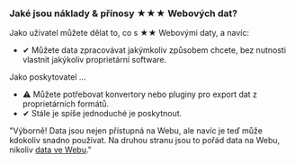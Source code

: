 ### Jaké jsou náklady &amp; přínosy <span class="stars-inline">&#x2605;&#x2605;&#x2605;</span> Webových dat?

Jako uživatel můžete dělat to, co s <span class="stars-inline">&#x2605;&#x2605;</span> Webovými daty, a navíc:

- &#10004; Můžete data zpracovávat jakýmkoliv způsobem chcete, bez nutnosti vlastnit jakýkoliv proprietární software.

Jako poskytovatel &hellip;

- &#9888; Můžete potřebovat konvertory nebo pluginy pro export dat z proprietárních formátů.
- &#10004; Stále je spíše jednoduché je poskytnout.

"Výborně! Data jsou nejen přístupná na Webu, ale navíc je teď může kdokoliv snadno používat. Na druhou stranu jsou to pořád data na Webu, nikoliv [data ve Webu](https://webofdata.wordpress.com/2010/03/01/data-and-the-web-choices/ "Data and the Web &#8211; a great many of choices &laquo; Web of Data")."
